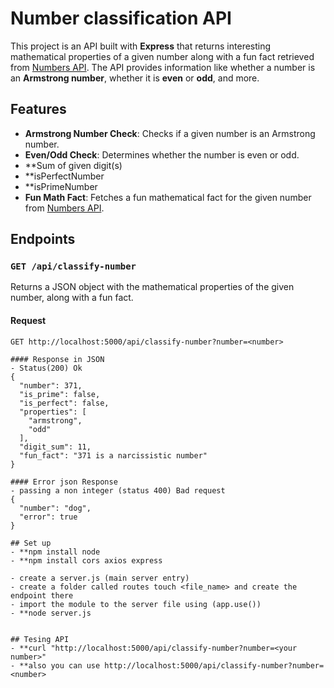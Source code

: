 # Number classification API

This project is an API built with **Express** that returns interesting mathematical properties of a given number along with a fun fact retrieved from [Numbers API](http://numbersapi.com). The API provides information like whether a number is an **Armstrong number**, whether it is **even** or **odd**, and more.

## Features

- **Armstrong Number Check**: Checks if a given number is an Armstrong number.
- **Even/Odd Check**: Determines whether the number is even or odd.
- **Sum of given digit(s)
- **isPerfectNumber
- **isPrimeNumber
- **Fun Math Fact**: Fetches a fun mathematical fact for the given number from [Numbers API](http://numbersapi.com).

## Endpoints

### `GET /api/classify-number`

Returns a JSON object with the mathematical properties of the given number, along with a fun fact.

#### Request

```http
GET http://localhost:5000/api/classify-number?number=<number>

#### Response in JSON
- Status(200) Ok
{
  "number": 371,
  "is_prime": false,
  "is_perfect": false,
  "properties": [
    "armstrong",
    "odd"
  ],
  "digit_sum": 11,
  "fun_fact": "371 is a narcissistic number"
}

#### Error json Response
- passing a non integer (status 400) Bad request
{
  "number": "dog",
  "error": true
}

## Set up
- **npm install node
- **npm install cors axios express

- create a server.js (main server entry)
- create a folder called routes touch <file_name> and create the endpoint there
- import the module to the server file using (app.use())
- **node server.js


## Tesing API
- **curl "http://localhost:5000/api/classify-number?number=<your number>"
- **also you can use http://localhost:5000/api/classify-number?number=<number>
